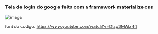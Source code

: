 ### Tela de login do google feita com a framework materialize css

![image](https://user-images.githubusercontent.com/34001403/80536446-cb69a280-8978-11ea-92a3-e9b516c47091.png)

font do codigo: https://www.youtube.com/watch?v=Dtxp3MAfz44
